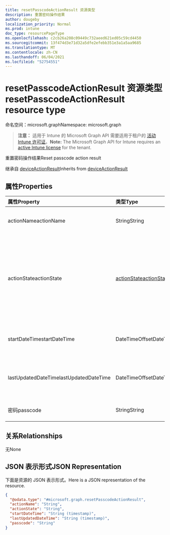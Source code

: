 ```yaml
---
title: resetPasscodeActionResult 资源类型
description: 重置密码操作结果
author: dougeby
localization_priority: Normal
ms.prod: intune
doc_type: resourcePageType
ms.openlocfilehash: c2cb26a208c09449c732aeed621ed05c59cd4450
ms.sourcegitcommit: 13f474d3e71d32a5dfe2efebb351e3a1a5aa9685
ms.translationtype: MT
ms.contentlocale: zh-CN
ms.lasthandoff: 06/04/2021
ms.locfileid: "52754551"
---
```

# <a name="resetpasscodeactionresult-resource-type"></a><span data-ttu-id="9f4d0-103">resetPasscodeActionResult 资源类型</span><span class="sxs-lookup"><span data-stu-id="9f4d0-103">resetPasscodeActionResult resource type</span></span>

<span data-ttu-id="9f4d0-104">命名空间：microsoft.graph</span><span class="sxs-lookup"><span data-stu-id="9f4d0-104">Namespace: microsoft.graph</span></span>

> <span data-ttu-id="9f4d0-105">**注意：** 适用于 Intune 的 Microsoft Graph API 需要适用于租户的 [活动 Intune 许可证](https://go.microsoft.com/fwlink/?linkid=839381)。</span><span class="sxs-lookup"><span data-stu-id="9f4d0-105">**Note:** The Microsoft Graph API for Intune requires an [active Intune license](https://go.microsoft.com/fwlink/?linkid=839381) for the tenant.</span></span>

<span data-ttu-id="9f4d0-106">重置密码操作结果</span><span class="sxs-lookup"><span data-stu-id="9f4d0-106">Reset passcode action result</span></span>


<span data-ttu-id="9f4d0-107">继承自 [deviceActionResult](../resources/intune-devices-deviceactionresult.md)</span><span class="sxs-lookup"><span data-stu-id="9f4d0-107">Inherits from [deviceActionResult](../resources/intune-devices-deviceactionresult.md)</span></span>

## <a name="properties"></a><span data-ttu-id="9f4d0-108">属性</span><span class="sxs-lookup"><span data-stu-id="9f4d0-108">Properties</span></span>
|<span data-ttu-id="9f4d0-109">属性</span><span class="sxs-lookup"><span data-stu-id="9f4d0-109">Property</span></span>|<span data-ttu-id="9f4d0-110">类型</span><span class="sxs-lookup"><span data-stu-id="9f4d0-110">Type</span></span>|<span data-ttu-id="9f4d0-111">Description</span><span class="sxs-lookup"><span data-stu-id="9f4d0-111">Description</span></span>|
|:---|:---|:---|
|<span data-ttu-id="9f4d0-112">actionName</span><span class="sxs-lookup"><span data-stu-id="9f4d0-112">actionName</span></span>|<span data-ttu-id="9f4d0-113">String</span><span class="sxs-lookup"><span data-stu-id="9f4d0-113">String</span></span>|<span data-ttu-id="9f4d0-114">操作名称 继承自 [deviceActionResult](../resources/intune-devices-deviceactionresult.md)</span><span class="sxs-lookup"><span data-stu-id="9f4d0-114">Action name Inherited from [deviceActionResult](../resources/intune-devices-deviceactionresult.md)</span></span>|
|<span data-ttu-id="9f4d0-115">actionState</span><span class="sxs-lookup"><span data-stu-id="9f4d0-115">actionState</span></span>|[<span data-ttu-id="9f4d0-116">actionState</span><span class="sxs-lookup"><span data-stu-id="9f4d0-116">actionState</span></span>](../resources/intune-devices-actionstate.md)|<span data-ttu-id="9f4d0-117">操作的状态 继承自 [deviceActionResult](../resources/intune-devices-deviceactionresult.md)。</span><span class="sxs-lookup"><span data-stu-id="9f4d0-117">State of the action Inherited from [deviceActionResult](../resources/intune-devices-deviceactionresult.md).</span></span> <span data-ttu-id="9f4d0-118">可取值为：`none`、`pending`、`canceled`、`active`、`done`、`failed` 或 `notSupported`。</span><span class="sxs-lookup"><span data-stu-id="9f4d0-118">Possible values are: `none`, `pending`, `canceled`, `active`, `done`, `failed`, `notSupported`.</span></span>|
|<span data-ttu-id="9f4d0-119">startDateTime</span><span class="sxs-lookup"><span data-stu-id="9f4d0-119">startDateTime</span></span>|<span data-ttu-id="9f4d0-120">DateTimeOffset</span><span class="sxs-lookup"><span data-stu-id="9f4d0-120">DateTimeOffset</span></span>|<span data-ttu-id="9f4d0-121">操作启动的时间 继承自 [deviceActionResult](../resources/intune-devices-deviceactionresult.md)</span><span class="sxs-lookup"><span data-stu-id="9f4d0-121">Time the action was initiated Inherited from [deviceActionResult](../resources/intune-devices-deviceactionresult.md)</span></span>|
|<span data-ttu-id="9f4d0-122">lastUpdatedDateTime</span><span class="sxs-lookup"><span data-stu-id="9f4d0-122">lastUpdatedDateTime</span></span>|<span data-ttu-id="9f4d0-123">DateTimeOffset</span><span class="sxs-lookup"><span data-stu-id="9f4d0-123">DateTimeOffset</span></span>|<span data-ttu-id="9f4d0-124">操作状态上次更新的时间 继承自 [deviceActionResult](../resources/intune-devices-deviceactionresult.md)</span><span class="sxs-lookup"><span data-stu-id="9f4d0-124">Time the action state was last updated Inherited from [deviceActionResult](../resources/intune-devices-deviceactionresult.md)</span></span>|
|<span data-ttu-id="9f4d0-125">密码</span><span class="sxs-lookup"><span data-stu-id="9f4d0-125">passcode</span></span>|<span data-ttu-id="9f4d0-126">String</span><span class="sxs-lookup"><span data-stu-id="9f4d0-126">String</span></span>|<span data-ttu-id="9f4d0-127">新生成的设备密码</span><span class="sxs-lookup"><span data-stu-id="9f4d0-127">Newly generated passcode for the device</span></span> |

## <a name="relationships"></a><span data-ttu-id="9f4d0-128">关系</span><span class="sxs-lookup"><span data-stu-id="9f4d0-128">Relationships</span></span>
<span data-ttu-id="9f4d0-129">无</span><span class="sxs-lookup"><span data-stu-id="9f4d0-129">None</span></span>

## <a name="json-representation"></a><span data-ttu-id="9f4d0-130">JSON 表示形式</span><span class="sxs-lookup"><span data-stu-id="9f4d0-130">JSON Representation</span></span>
<span data-ttu-id="9f4d0-131">下面是资源的 JSON 表示形式。</span><span class="sxs-lookup"><span data-stu-id="9f4d0-131">Here is a JSON representation of the resource.</span></span>
<!-- {
  "blockType": "resource",
  "@odata.type": "microsoft.graph.resetPasscodeActionResult"
}
-->
``` json
{
  "@odata.type": "#microsoft.graph.resetPasscodeActionResult",
  "actionName": "String",
  "actionState": "String",
  "startDateTime": "String (timestamp)",
  "lastUpdatedDateTime": "String (timestamp)",
  "passcode": "String"
}
```




